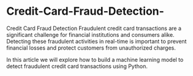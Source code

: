 # Credit-Card-Fraud-Detection-
Credit Card Fraud Detection 
Fraudulent credit card transactions are a significant challenge for financial institutions and consumers alike. Detecting these fraudulent activities in real-time is important to prevent financial losses and protect customers from unauthorized charges.

In this article we will explore how to build a machine learning model to detect fraudulent credit card transactions using Python.

